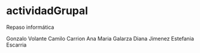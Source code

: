 # actividadGrupal
Repaso informática

Gonzalo Volante
Camilo Carrion
Ana Maria Galarza
Diana Jimenez
Estefania Escarria
